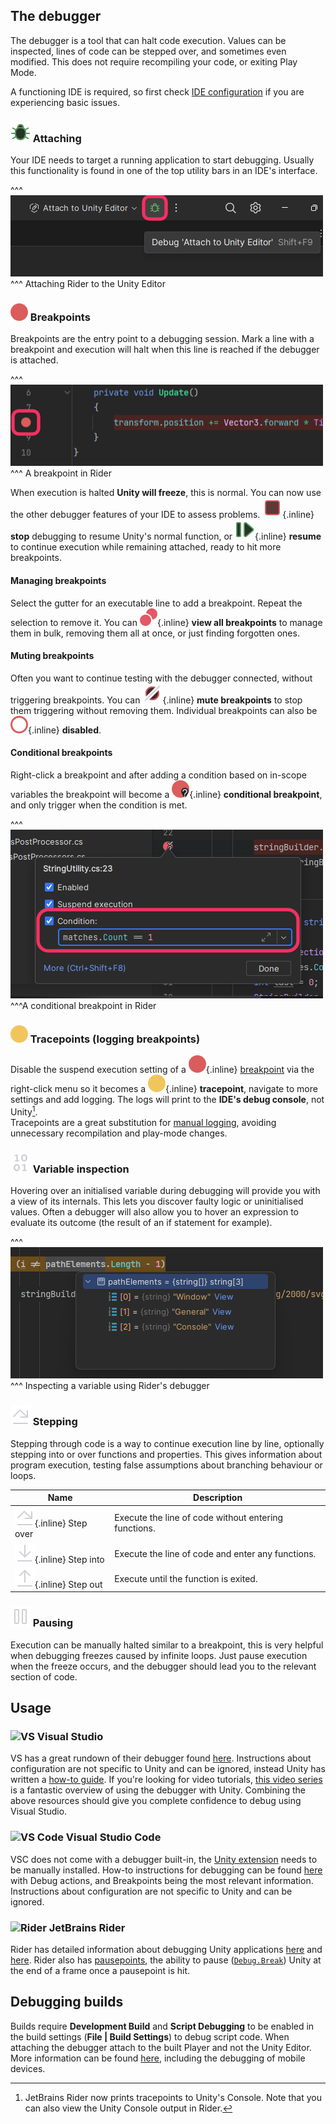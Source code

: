 ## The debugger

The debugger is a tool that can halt code execution. Values can be inspected, lines of code can be stepped over, and sometimes even modified.
This does not require recompiling your code, or exiting Play Mode.

A functioning IDE is required, so first check [IDE configuration](../IDE%20Configuration.md) if you are experiencing basic issues.

### ![Rider attach](debug_dark.svg) Attaching
Your IDE needs to target a running application to start debugging. Usually this functionality is found in one of the top utility bars in an IDE's interface.

^^^
![Attaching Rider's debugger](debugger-attach-rider.png)
^^^ Attaching Rider to the Unity Editor

### ![Rider breakpoint](breakpoint_dark.svg) Breakpoints
Breakpoints are the entry point to a debugging session. Mark a line with a breakpoint and execution will halt when this line is reached if the debugger is attached.

^^^
![Attaching Rider's debugger](breakpoint-rider.png)
^^^ A breakpoint in Rider

When execution is halted **Unity will freeze**, this is normal. You can now use the other debugger features of your IDE to assess problems.
![Rider stop debugging](stop_dark.svg){.inline} **stop** debugging to resume Unity's normal function, or ![Rider stop debugging](resume_dark.svg){.inline} **resume** to continue execution while remaining attached, ready to hit more breakpoints.

#### Managing breakpoints
Select the gutter for an executable line to add a breakpoint. Repeat the selection to remove it.
You can ![Rider all breakpoints](multipleBreakpoints_dark.svg){.inline} **view all breakpoints** to manage them in bulk, removing them all at once, or just finding forgotten ones.

#### Muting breakpoints
Often you want to continue testing with the debugger connected, without triggering breakpoints. You can ![Rider mute breakpoints](muteBreakpoints_dark.svg){.inline} **mute breakpoints** to stop them triggering without removing them. Individual breakpoints can also be ![Rider disabled breakpoint](breakpointDisabled_dark.svg){.inline} **disabled**.

#### Conditional breakpoints
Right-click a breakpoint and after adding a condition based on in-scope variables the breakpoint will become a ![Rider conditional breakpoint](breakpointConditional_dark.svg){.inline} **conditional breakpoint**, and only trigger when the condition is met.

^^^
![Conditional breakpoint in Rider](conditional-breakpoint-rider.png)
^^^A conditional breakpoint in Rider

### ![Rider tracepoint](breakpointUnsuspendent_dark.svg) Tracepoints (logging breakpoints)
Disable the suspend execution setting of a ![Rider breakpoint](breakpoint_dark.svg){.inline} [breakpoint](#rider-breakpoint-breakpoints) via the right-click menu so it becomes a ![Rider tracepoint](breakpointUnsuspendent_dark.svg){.inline} **tracepoint**, navigate to more settings and add logging. The logs will print to the **IDE's debug console**, not Unity[^1].  
Tracepoints are a great substitution for [manual logging](Logging/How-to.md), avoiding unnecessary recompilation and play-mode changes.

### ![Rider data](binaryData_dark.svg) Variable inspection
Hovering over an initialised variable during debugging will provide you with a view of its internals. This lets you discover faulty logic or uninitialised values.
Often a debugger will also allow you to hover an expression to evaluate its outcome (the result of an if statement for example).

^^^
![Variable inspection in Rider](variable-inspection-rider.png)
^^^ Inspecting a variable using Rider's debugger

### ![Rider step over](stepOver.svg) Stepping
Stepping through code is a way to continue execution line by line, optionally stepping into or over functions and properties. This gives information about program execution, testing false assumptions about branching behaviour or loops.

| Name                                           | Description                                          |
|------------------------------------------------|------------------------------------------------------|
| ![Step over](stepOver.svg){.inline} Step over  | Execute the line of code without entering functions. |
| ![Step into](stepInto.svg){.inline} Step into  | Execute the line of code and enter any functions.    |
| ![Step out](stepOut.svg){.inline} Step out     | Execute until the function is exited.                |

### ![Rider pause](pause_dark.svg) Pausing
Execution can be manually halted similar to a breakpoint, this is very helpful when debugging freezes caused by infinite loops. Just pause execution when the freeze occurs, and the debugger should lead you to the relevant section of code.

## Usage
### ![VS](/Images/visualstudio.svg) Visual Studio
VS has a great rundown of their debugger found [here](https://docs.microsoft.com/en-us/visualstudio/debugger/debugger-feature-tour). Instructions about configuration are not specific to Unity and can be ignored, instead Unity has written a [how-to guide](https://unity.com/how-to/debugging-with-microsoft-visual-studio-2022).
If you're looking for video tutorials, [this video series](https://www.youtube.com/playlist?list=PLReL099Y5nRdW8KEd59B5KkGeqWFao34n) is a fantastic overview of using the debugger with Unity.
Combining the above resources should give you complete confidence to debug using Visual Studio.


### ![VS Code](/Images/vscode.svg) Visual Studio Code
VSC does not come with a debugger built-in, the [Unity extension](../IDE%20Configuration/Visual%20Studio%20Code.md) needs to be manually installed.
How-to instructions for debugging can be found [here](https://code.visualstudio.com/docs/editor/debugging) with Debug actions, and Breakpoints being the most relevant information. Instructions about configuration are not specific to Unity and can be ignored.

### ![Rider](/Images/jetbrains_rider.svg) JetBrains Rider
Rider has detailed information about debugging Unity applications [here](https://www.jetbrains.com/help/rider/Debugging_Unity_Applications.html) and [here](https://www.jetbrains.com/help/rider/Using_Breakpoints.html).
Rider also has [pausepoints](https://blog.jetbrains.com/dotnet/2020/06/11/introducing-unity-pausepoints-for-rider/), the ability to pause ([`Debug.Break`](https://docs.unity3d.com/ScriptReference/Debug.Break.html)) Unity at the end of a frame once a pausepoint is hit.

## Debugging builds
Builds require **Development Build** and **Script Debugging** to be enabled in the build settings (**File | Build Settings**) to debug script code. When attaching the debugger attach to the built Player and not the Unity Editor.
More information can be found [here](https://docs.unity3d.com/Manual/ManagedCodeDebugging.html), including the debugging of mobile devices.

[^1]: JetBrains Rider now prints tracepoints to Unity's Console. Note that you can also view the Unity Console output in Rider.
